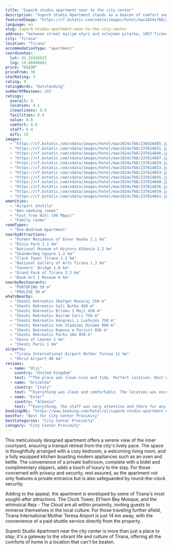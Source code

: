 ```yaml
---
title: "Superb studio apartment near to the city center"
description: "Superb Studio Apartment stands as a beacon of comfort and convenience, just a stone's throw away from the heart of Tirana."
featuredImage: "https://cf.bstatic.com/xdata/images/hotel/max1024x768/236616485.jpg?k=70706a1e9f2f19f5984bca87aeb2beb963d39a267c285d363a990c4d36728400&o=&hp=1"
language: en
slug: superb-studio-apartment-near-to-the-city-center
address: "between street myslym shyri and sulejman pitarka, 1057 Tirana, Albania"
city: "Tirana"
location: "Tirana"
accommodationType: "apartment"
coordinates:
  lat: 41.32416825
  lng: 19.80486682
price: "US$30"
priceFrom: 30
starRating: 3
rating: 9
ratingWords: "Outstanding"
numberOfReviews: 103
ratings:
  overall: 9
  location: 9.1
  cleanliness: 8.6
  facilities: 8.4
  value: 8.8
  comfort: 8.6
  staff: 9.4
  wifi: 10
images:
  - "https://cf.bstatic.com/xdata/images/hotel/max1024x768/236616485.jpg?k=70706a1e9f2f19f5984bca87aeb2beb963d39a267c285d363a990c4d36728400&o=&hp=1"
  - "https://cf.bstatic.com/xdata/images/hotel/max1024x768/237614831.jpg?k=6871917c7f5ba784880dd1fe435823dbc5e14d51f8edef6707dffcf7e04a1f5c&o=&hp=1"
  - "https://cf.bstatic.com/xdata/images/hotel/max1024x768/237614846.jpg?k=616085eae20b5d932eac7c84143e9ac17d4cf8f9f88d024eb525aecec3d57e12&o=&hp=1"
  - "https://cf.bstatic.com/xdata/images/hotel/max1024x768/237614847.jpg?k=2387fb6a54afa57b34f655b7f564416ced33e3a1474faa3158e7655388de2fde&o=&hp=1"
  - "https://cf.bstatic.com/xdata/images/hotel/max1024x768/237614829.jpg?k=9620e27ede8b59878c9e98e44f6695e86ec3ad521f6eb7aabbdb29c7c0686683&o=&hp=1"
  - "https://cf.bstatic.com/xdata/images/hotel/max1024x768/237614833.jpg?k=0a5e3dc589ab411af84eca25480e47ab306feee09efda92da386f75a4df47698&o=&hp=1"
  - "https://cf.bstatic.com/xdata/images/hotel/max1024x768/237614853.jpg?k=b9dc4fa1ba59ea6fe6143d4ec0a1af95af2487e4a0425ed381a6ef2fd062509e&o=&hp=1"
  - "https://cf.bstatic.com/xdata/images/hotel/max1024x768/237614845.jpg?k=74ecd83846f0e3f6606713d69e39c17be71ef65ca3ff32d65ca4ba8e198646b2&o=&hp=1"
  - "https://cf.bstatic.com/xdata/images/hotel/max1024x768/237614840.jpg?k=1e7b1044cb2246aba5c4a1f73a369aae99e9a6189072820eeea3ff23b0945922&o=&hp=1"
  - "https://cf.bstatic.com/xdata/images/hotel/max1024x768/237614836.jpg?k=7fd7098b7c4fb02f8b60fd047f6184dbfa513bcefea4a84f8e475e82f7577bf1&o=&hp=1"
  - "https://cf.bstatic.com/xdata/images/hotel/max1024x768/237614839.jpg?k=9619f4b82cdcbc161a027418c4d2f1356e1458aa2abe2e5a939aa02ce6dc4fa6&o=&hp=1"
  - "https://cf.bstatic.com/xdata/images/hotel/max1024x768/237614841.jpg?k=b7beb677dcbe2911146fd28e2f9bc21152a848f69af195df791efa764482a9b6&o=&hp=1"
amenities:
  - "Airport shuttle"
  - "Non-smoking rooms"
  - "Fast free WiFi (99 Mbps)"
  - "Family rooms"
roomTypes:
  - "One-Bedroom Apartment"
nearbyAttractions:
  - "Former Residence of Enver Hoxha 1.1 km"
  - "Rinia Park 1.1 km"
  - "National Museum of History Albania 1.2 km"
  - "Skanderbeg Square 1.3 km"
  - "Clock Tower Tirana 1.3 km"
  - "National Gallery of Arts Tirana 1.3 km"
  - "Tanners' Bridge 1.8 km"
  - "Grand Park of Tirana 2.2 km"
  - "Bunk'Art 1 Museum 6 km"
nearbyRestaurants:
  - "PURTOFINO 50 m"
  - "PROLIVE 50 m"
whatsNearby:
  - "Sheshi Rekreativ Shefqet Musaraj 250 m"
  - "Sheshi Rekreativ Sali Butka 450 m"
  - "Sheshi Rekreativ Blloku 1 Maji 450 m"
  - "Sheshi Rekreativ Bajram Curri 750 m"
  - "Sheshi Rekreativ Kongresi i Lushnjës 750 m"
  - "Sheshi Rekreativ tek Stadiumi Dinamo 800 m"
  - "Sheshi Rekreativ Komuna e Parisit 850 m"
  - "Sheshi Rekreativ Parku 1Km 950 m"
  - "House of Leaves 1 km"
  - "Sheshi Paris 1 km"
airports:
  - "Tirana International Airport Mother Teresa 11 km"
  - "Ohrid Airport 80 km"
reviews:
  - name: "Olsi"
    country: "United Kingdom"
    text: "“The place was clean nice and tidy. Perfect location. Host was really helpful and friendly.”"
  - name: "Griselda"
    country: "Italy"
    text: "“Everything was clean and comfortable. The location was excellent. Highly recommended!”"
  - name: "Ester"
    country: "Albania"
    text: "“Everything, the staff was very attentive and there for any need i had. The apartment was very clean, cozy, and felt like home. Highly recommend it!”"
bookingURL: "https://www.booking.com/hotel/al/superb-studio-apartment-near-to-the-city-center.en-gb.html?aid=8035640"
bestFor: "Best for City Center Proximity"
bestCategories: "City Center Proximity"
category: "City Center Proximity"
---
```


This meticulously designed apartment offers a serene view of the inner courtyard, ensuring a tranquil retreat from the city's lively pace. The space is thoughtfully arranged with a cozy bedroom, a welcoming living room, and a fully equipped kitchen boasting modern appliances such as an oven and kettle. The convenience of a private bathroom, complete with a bidet and complimentary slippers, adds a touch of luxury to the stay. For those concerned with privacy and security, rest assured, as the apartment not only features a private entrance but is also safeguarded by round-the-clock security.

Adding to the appeal, the apartment is enveloped by some of Tirana's most sought-after attractions. The Clock Tower, Et'hem Bey Mosque, and the whimsical Reja - The Cloud are all within proximity, inviting guests to immerse themselves in the local culture. For those traveling further afield, Tirana International Mother Teresa Airport is just 14 km away, with the convenience of a paid shuttle service directly from the property.

Superb Studio Apartment near the city center is more than just a place to stay; it's a gateway to the vibrant life and culture of Tirana, offering all the comforts of home in a location that can't be beaten.